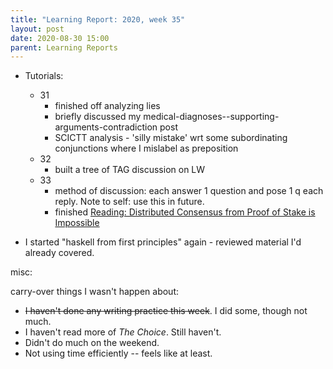 ```yaml
---
title: "Learning Report: 2020, week 35"
layout: post
date: 2020-08-30 15:00
parent: Learning Reports
---
```


* Tutorials:
  * 31
    * finished off analyzing lies
    * briefly discussed my medical-diagnoses--supporting-arguments-contradiction post
    * SCICTT analysis - 'silly mistake' wrt some subordinating conjunctions where I mislabel as preposition
  * 32
    * built a tree of TAG discussion on LW
  * 33
    * method of discussion: each answer 1 question and pose 1 q each reply. Note to self: use this in future.
    * finished [Reading: Distributed Consensus from Proof of Stake is Impossible](../2020-08-28-reading-distributed-consensus-pos-impossible)

* I started "haskell from first principles" again - reviewed material I'd already covered.

misc:

carry-over things I wasn't happen about:

* ~~I haven't done any writing practice this week~~. I did some, though not much.
* I haven't read more of *The Choice*. Still haven't.
* Didn't do much on the weekend.
* Not using time efficiently -- feels like at least.
